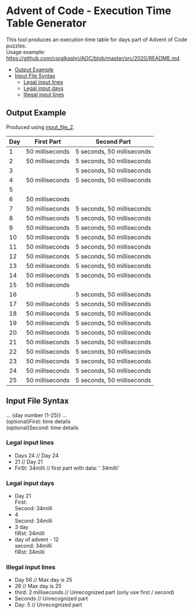 # Advent of Code - Execution Time Table Generator

This tool produces an execution time table for days part of Advent of Code puzzles.<br>
Usage example: https://github.com/coralkashri/AOC/blob/master/src/2020/README.md.

* [Output Example](#output-example)
* [Input File Syntax](#input-file-syntax)
  + [Legal input lines](#legal-input-lines)
  + [Legal input days](#legal-input-days)
  + [Illegal input lines](#illegal-input-lines)

## Output Example

Produced using [input_file_2](./input_file_examples/input_file_2.txt).

| Day | First Part | Second Part |
| --- | ---------- | ----------- |
| 1 |  50 milliseconds |  5 seconds, 50 milliseconds |
| 2 |  50 milliseconds |  5 seconds, 50 milliseconds |
| 3 |  |  5 seconds, 50 milliseconds |
| 4 |  50 milliseconds |  5 seconds, 50 milliseconds |
| 5 |  |  |
| 6 |  50 milliseconds |  |
| 7 |  50 milliseconds |  5 seconds, 50 milliseconds |
| 8 |  50 milliseconds |  5 seconds, 50 milliseconds |
| 9 |  50 milliseconds |  5 seconds, 50 milliseconds |
| 10 |  50 milliseconds |  5 seconds, 50 milliseconds |
| 11 |  50 milliseconds |  5 seconds, 50 milliseconds |
| 12 |  50 milliseconds |  5 seconds, 50 milliseconds |
| 13 |  50 milliseconds |  5 seconds, 50 milliseconds |
| 14 |  50 milliseconds |  5 seconds, 50 milliseconds |
| 15 |  50 milliseconds |  |
| 16 |  |  5 seconds, 50 milliseconds |
| 17 |  50 milliseconds |  5 seconds, 50 milliseconds |
| 18 |  50 milliseconds |  5 seconds, 50 milliseconds |
| 19 |  50 milliseconds |  5 seconds, 50 milliseconds |
| 20 |  50 milliseconds |  5 seconds, 50 milliseconds |
| 21 |  50 milliseconds |  5 seconds, 50 milliseconds |
| 22 |  50 milliseconds |  5 seconds, 50 milliseconds |
| 23 |  50 milliseconds |  5 seconds, 50 milliseconds |
| 24 |  50 milliseconds |  5 seconds, 50 milliseconds |
| 25 |  50 milliseconds |  5 seconds, 50 milliseconds |

## Input File Syntax

... {day number (1-25)} ...<br>
(optional)First: time details<br>
(optional)Second: time details<br>

### Legal input lines
* Days 24 // Day 24
* 21 // Day 21
* FirSt: 34milli // first part with data: ' 34milli'

### Legal input days
* Day 21<br>
  First:<br> 
  Second: 34milli
* 4<br>
  Second: 34milli
* 3 day<br>
  fiRst: 34milli
* day of advent - 12<br>
  second: 34milli<br>
  fiRst: 34milli

### Illegal input lines
* Day 56 // Max day is 25
* 26 // Max day is 25
* third: 2 milliseconds // Unrecognized part (only use first / second)
* Seconds // Unrecognized part
* Day: 5 // Unrecognized part